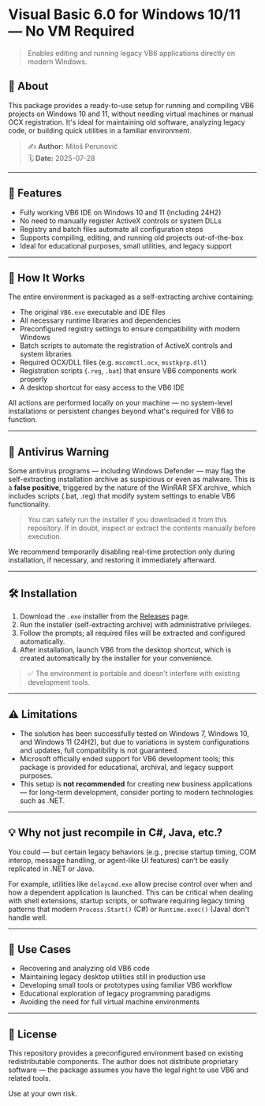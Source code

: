 # Visual Basic 6.0 for Windows 10/11 — No VM Required

> Enables editing and running legacy VB6 applications directly on modern Windows.

## 💾 About

This package provides a ready-to-use setup for running and compiling VB6 projects on Windows 10 and 11, without needing virtual machines or manual OCX registration. It's ideal for maintaining old software, analyzing legacy code, or building quick utilities in a familiar environment.

> ✍️ **Author:** Miloš Perunović  
> 🗓️ **Date:** 2025-07-28

---

## 🚀 Features

- Fully working VB6 IDE on Windows 10 and 11 (including 24H2)
- No need to manually register ActiveX controls or system DLLs
- Registry and batch files automate all configuration steps
- Supports compiling, editing, and running old projects out-of-the-box
- Ideal for educational purposes, small utilities, and legacy support

---

## 📂 How It Works

The entire environment is packaged as a self-extracting archive containing:

- The original `VB6.exe` executable and IDE files
- All necessary runtime libraries and dependencies
- Preconfigured registry settings to ensure compatibility with modern Windows
- Batch scripts to automate the registration of ActiveX controls and system libraries
- Required OCX/DLL files (e.g. `mscomctl.ocx`, `msstkprp.dll`)
- Registration scripts (`.reg`, `.bat`) that ensure VB6 components work properly
- A desktop shortcut for easy access to the VB6 IDE

All actions are performed locally on your machine — no system-level installations or persistent changes beyond what's required for VB6 to function.

---

## 🔐 Antivirus Warning

Some antivirus programs — including Windows Defender — may flag the self-extracting installation archive as suspicious or even as malware. This is a **false positive**, triggered by the nature of the WinRAR SFX archive, which includes scripts (.bat, .reg) that modify system settings to enable VB6 functionality.

> You can safely run the installer if you downloaded it from this repository. If in doubt, inspect or extract the contents manually before execution.

We recommend temporarily disabling real-time protection only during installation, if necessary, and restoring it immediately afterward.

---

## 🛠️ Installation

1. Download the `.exe` installer from the [Releases]([https://github.com/your-user/VB6IDE-for-Win11/releases](https://github.com/milos-p-lab/VB6-on-Windows-11/releases/)) page.
2. Run the installer (self-extracting archive) with administrative privileges.
3. Follow the prompts; all required files will be extracted and configured automatically.
4. After installation, launch VB6 from the desktop shortcut, which is created automatically by the installer for your convenience.

> ✅ The environment is portable and doesn't interfere with existing development tools.

---

## ⚠️ Limitations

- The solution has been successfully tested on Windows 7, Windows 10, and Windows 11 (24H2), but due to variations in system configurations and updates, full compatibility is not guaranteed.
- Microsoft officially ended support for VB6 development tools; this package is provided for educational, archival, and legacy support purposes.
- This setup is **not recommended** for creating new business applications — for long-term development, consider porting to modern technologies such as .NET.

---

## 💡 Why not just recompile in C#, Java, etc.?

You could — but certain legacy behaviors (e.g., precise startup timing, COM interop, message handling, or agent-like UI features) can’t be easily replicated in .NET or Java.

For example, utilities like `delaycmd.exe` allow precise control over when and how a dependent application is launched. This can be critical when dealing with shell extensions, startup scripts, or software requiring legacy timing patterns that modern `Process.Start()` (C#) or `Runtime.exec()` (Java) don't handle well.

---

## 🧳 Use Cases

- Recovering and analyzing old VB6 code
- Maintaining legacy desktop utilities still in production use
- Developing small tools or prototypes using familiar VB6 workflow
- Educational exploration of legacy programming paradigms
- Avoiding the need for full virtual machine environments

---

## 📃 License

This repository provides a preconfigured environment based on existing redistributable components. The author does not distribute proprietary software — the package assumes you have the legal right to use VB6 and related tools.

Use at your own risk.
